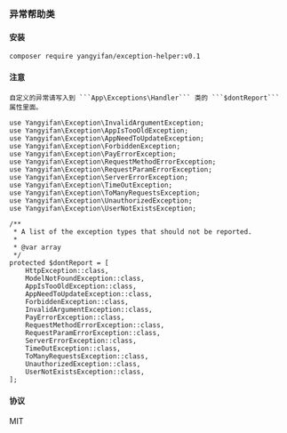 ### 异常帮助类
    

#### 安装

    composer require yangyifan/exception-helper:v0.1
    
#### 注意

    自定义的异常请写入到 ```App\Exceptions\Handler``` 类的 ```$dontReport``` 属性里面。
    
    use Yangyifan\Exception\InvalidArgumentException;
    use Yangyifan\Exception\AppIsTooOldException;
    use Yangyifan\Exception\AppNeedToUpdateException;
    use Yangyifan\Exception\ForbiddenException;
    use Yangyifan\Exception\PayErrorException;
    use Yangyifan\Exception\RequestMethodErrorException;
    use Yangyifan\Exception\RequestParamErrorException;
    use Yangyifan\Exception\ServerErrorException;
    use Yangyifan\Exception\TimeOutException;
    use Yangyifan\Exception\ToManyRequestsException;
    use Yangyifan\Exception\UnauthorizedException;
    use Yangyifan\Exception\UserNotExistsException;
    
    /**
     * A list of the exception types that should not be reported.
     *
     * @var array
     */
    protected $dontReport = [
        HttpException::class,
        ModelNotFoundException::class,
        AppIsTooOldException::class,
        AppNeedToUpdateException::class,
        ForbiddenException::class,
        InvalidArgumentException::class,
        PayErrorException::class,
        RequestMethodErrorException::class,
        RequestParamErrorException::class,
        ServerErrorException::class,
        TimeOutException::class,
        ToManyRequestsException::class,
        UnauthorizedException::class,
        UserNotExistsException::class,
    ];
        
#### 协议

MIT
        
    
    
    
    
    